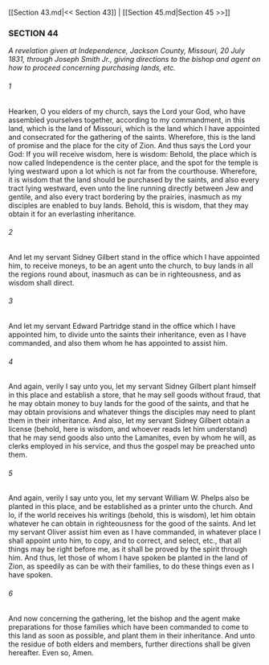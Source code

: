 [[Section 43.md|<< Section 43]]  |  [[Section 45.md|Section 45 >>]]

### SECTION 44

*A revelation given at Independence, Jackson County, Missouri, 20 July 1831, through Joseph Smith Jr., giving directions to the bishop and agent on how to proceed concerning purchasing lands, etc.*

###### 1
Hearken, O you elders of my church, says the Lord your God, who have assembled yourselves together, according to my commandment, in this land, which is the land of Missouri, which is the land which I have appointed and consecrated for the gathering of the saints. Wherefore, this is the land of promise and the place for the city of Zion. And thus says the Lord your God: If you will receive wisdom, here is wisdom: Behold, the place which is now called Independence is the center place, and the spot for the temple is lying westward upon a lot which is not far from the courthouse. Wherefore, it is wisdom that the land should be purchased by the saints, and also every tract lying westward, even unto the line running directly between Jew and gentile, and also every tract bordering by the prairies, inasmuch as my disciples are enabled to buy lands. Behold, this is wisdom, that they may obtain it for an everlasting inheritance.

###### 2
And let my servant Sidney Gilbert stand in the office which I have appointed him, to receive moneys, to be an agent unto the church, to buy lands in all the regions round about, inasmuch as can be in righteousness, and as wisdom shall direct.

###### 3
And let my servant Edward Partridge stand in the office which I have appointed him, to divide unto the saints their inheritance, even as I have commanded, and also them whom he has appointed to assist him.

###### 4
And again, verily I say unto you, let my servant Sidney Gilbert plant himself in this place and establish a store, that he may sell goods without fraud, that he may obtain money to buy lands for the good of the saints, and that he may obtain provisions and whatever things the disciples may need to plant them in their inheritance. And also, let my servant Sidney Gilbert obtain a license (behold, here is wisdom, and whoever reads let him understand) that he may send goods also unto the Lamanites, even by whom he will, as clerks employed in his service, and thus the gospel may be preached unto them.

###### 5
And again, verily I say unto you, let my servant William W. Phelps also be planted in this place, and be established as a printer unto the church. And lo, if the world receives his writings (behold, this is wisdom), let him obtain whatever he can obtain in righteousness for the good of the saints. And let my servant Oliver assist him even as I have commanded, in whatever place I shall appoint unto him, to copy, and to correct, and select, etc., that all things may be right before me, as it shall be proved by the spirit through him. And thus, let those of whom I have spoken be planted in the land of Zion, as speedily as can be with their families, to do these things even as I have spoken.

###### 6
And now concerning the gathering, let the bishop and the agent make preparations for those families which have been commanded to come to this land as soon as possible, and plant them in their inheritance. And unto the residue of both elders and members, further directions shall be given hereafter. Even so, Amen.